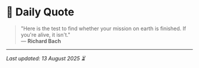 # 📜 Daily Quote

> "Here is the test to find whether your mission on earth is finished. If you're alive, it isn't."  
> — **Richard Bach**

---

_Last updated: 13 August 2025 ⏳_

